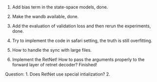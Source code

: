 1. Add bias term in the state-space models, done. 
2. Make the wandb available, done. 
3. Add the evaluation of validation loss and then rerun the experiments, done.

4. Try to implement the code in safari setting, the truth is still overfitting. 

5. How to handle the sync with large files. 

6. Implement the RetNet! 
    How to pass the arguments properly to the forward layer of retnet decoder? 
    Finished! 

Question:
    1. Does RetNet use special intialization? 
    2. 
